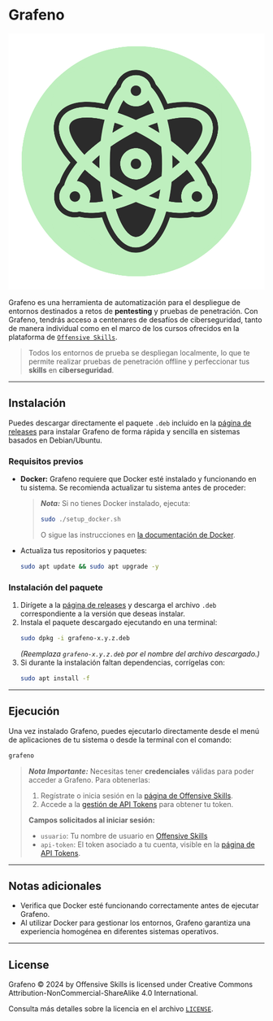 

# Grafeno

![image](./images/logo_grafeno.png)

Grafeno es una herramienta de automatización para el despliegue de entornos destinados a retos de **pentesting** y pruebas de penetración. Con Grafeno, tendrás acceso a centenares de desafíos de ciberseguridad, tanto de manera individual como en el marco de los cursos ofrecidos en la plataforma de [`Offensive Skills`](https://offs.es).

> Todos los entornos de prueba se despliegan localmente, lo que te permite realizar pruebas de penetración offline y perfeccionar tus **skills** en **ciberseguridad**.

---

## Instalación

Puedes descargar directamente el paquete `.deb` incluido en la [página de releases](https://github.com/Offensive-Skills/Grafeno/releases) para instalar Grafeno de forma rápida y sencilla en sistemas basados en Debian/Ubuntu.

### Requisitos previos

- **Docker:** Grafeno requiere que Docker esté instalado y funcionando en tu sistema. Se recomienda actualizar tu sistema antes de proceder:

  > ***Nota:***
  > Si no tienes Docker instalado, ejecuta:
  > ```bash
  > sudo ./setup_docker.sh
  > ```
  >
  > O sigue las instrucciones en [la documentación de Docker](https://docs.docker.com/get-docker/).

- Actualiza tus repositorios y paquetes:
  ```bash
  sudo apt update && sudo apt upgrade -y
  ```

### Instalación del paquete

1. Dirígete a la [página de releases](https://github.com/Offensive-Skills/Grafeno/releases) y descarga el archivo `.deb` correspondiente a la versión que deseas instalar.
2. Instala el paquete descargado ejecutando en una terminal:
   ```bash
   sudo dpkg -i grafeno-x.y.z.deb
   ```
   *(Reemplaza `grafeno-x.y.z.deb` por el nombre del archivo descargado.)*
3. Si durante la instalación faltan dependencias, corrígelas con:
   ```bash
   sudo apt install -f
   ```

---

## Ejecución

Una vez instalado Grafeno, puedes ejecutarlo directamente desde el menú de aplicaciones de tu sistema o desde la terminal con el comando:

```bash
grafeno
```

> ***Nota Importante:***
> Necesitas tener **credenciales** válidas para poder acceder a Grafeno. Para obtenerlas:
> 1. Regístrate o inicia sesión en la [página de Offensive Skills](https://offs.es/escritorio).
> 2. Accede a la [gestión de API Tokens](https://offs.es/escritorio/api-token) para obtener tu token.
>
> **Campos solicitados al iniciar sesión:**
> - `usuario`: Tu nombre de usuario en [Offensive Skills](https://offs.es/escritorio)
> - `api-token`: El token asociado a tu cuenta, visible en la [página de API Tokens](https://offs.es/escritorio/api-token).

---

## Notas adicionales

- Verifica que Docker esté funcionando correctamente antes de ejecutar Grafeno.
- Al utilizar Docker para gestionar los entornos, Grafeno garantiza una experiencia homogénea en diferentes sistemas operativos.

---

## License

Grafeno © 2024 by Offensive Skills is licensed under Creative Commons Attribution-NonCommercial-ShareAlike 4.0 International.

Consulta más detalles sobre la licencia en el archivo [`LICENSE`](./LICENSE.md).

